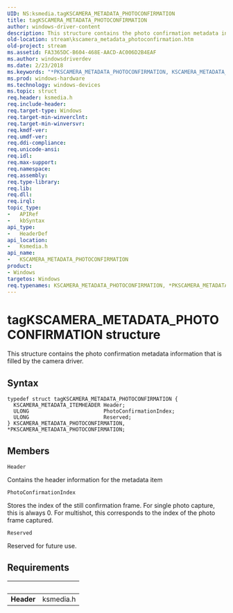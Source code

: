 ```yaml
---
UID: NS:ksmedia.tagKSCAMERA_METADATA_PHOTOCONFIRMATION
title: tagKSCAMERA_METADATA_PHOTOCONFIRMATION
author: windows-driver-content
description: This structure contains the photo confirmation metadata information that is filled by the camera driver.
old-location: stream\kscamera_metadata_photoconfirmation.htm
old-project: stream
ms.assetid: FA3365DC-B604-468E-AACD-AC006D2B4EAF
ms.author: windowsdriverdev
ms.date: 2/23/2018
ms.keywords: "*PKSCAMERA_METADATA_PHOTOCONFIRMATION, KSCAMERA_METADATA_PHOTOCONFIRMATION, KSCAMERA_METADATA_PHOTOCONFIRMATION structure [Streaming Media Devices], PKSCAMERA_METADATA_PHOTOCONFIRMATION, PKSCAMERA_METADATA_PHOTOCONFIRMATION structure pointer [Streaming Media Devices], ksmedia/KSCAMERA_METADATA_PHOTOCONFIRMATION, ksmedia/PKSCAMERA_METADATA_PHOTOCONFIRMATION, stream.kscamera_metadata_photoconfirmation, tagKSCAMERA_METADATA_PHOTOCONFIRMATION"
ms.prod: windows-hardware
ms.technology: windows-devices
ms.topic: struct
req.header: ksmedia.h
req.include-header: 
req.target-type: Windows
req.target-min-winverclnt: 
req.target-min-winversvr: 
req.kmdf-ver: 
req.umdf-ver: 
req.ddi-compliance: 
req.unicode-ansi: 
req.idl: 
req.max-support: 
req.namespace: 
req.assembly: 
req.type-library: 
req.lib: 
req.dll: 
req.irql: 
topic_type:
-	APIRef
-	kbSyntax
api_type:
-	HeaderDef
api_location:
-	Ksmedia.h
api_name:
-	KSCAMERA_METADATA_PHOTOCONFIRMATION
product:
- Windows
targetos: Windows
req.typenames: KSCAMERA_METADATA_PHOTOCONFIRMATION, *PKSCAMERA_METADATA_PHOTOCONFIRMATION
---
```


# tagKSCAMERA_METADATA_PHOTOCONFIRMATION structure
This structure contains the photo confirmation metadata information that is filled by the camera driver.

## Syntax
```
typedef struct tagKSCAMERA_METADATA_PHOTOCONFIRMATION {
  KSCAMERA_METADATA_ITEMHEADER Header;
  ULONG                        PhotoConfirmationIndex;
  ULONG                        Reserved;
} KSCAMERA_METADATA_PHOTOCONFIRMATION, *PKSCAMERA_METADATA_PHOTOCONFIRMATION;
```

## Members


`Header`

Contains the header information for the metadata item

`PhotoConfirmationIndex`

Stores the index of the still confirmation frame. For single photo capture, this is always 0. For multishot, this corresponds to the index of the photo frame captured.

`Reserved`

Reserved for future use.


## Requirements
| &nbsp; | &nbsp; |
| ---- |:---- |
| **Header** | ksmedia.h |